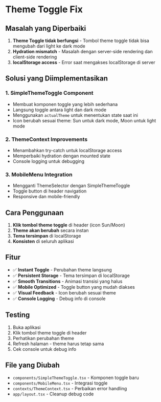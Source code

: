 # Theme Toggle Fix

## Masalah yang Diperbaiki

1. **Theme Toggle tidak berfungsi** - Tombol theme toggle tidak bisa mengubah dari light ke dark mode
2. **Hydration mismatch** - Masalah dengan server-side rendering dan client-side rendering
3. **localStorage access** - Error saat mengakses localStorage di server

## Solusi yang Diimplementasikan

### 1. SimpleThemeToggle Component
- Membuat komponen toggle yang lebih sederhana
- Langsung toggle antara light dan dark mode
- Menggunakan `actualTheme` untuk menentukan state saat ini
- Icon berubah sesuai theme: Sun untuk dark mode, Moon untuk light mode

### 2. ThemeContext Improvements
- Menambahkan try-catch untuk localStorage access
- Memperbaiki hydration dengan mounted state
- Console logging untuk debugging

### 3. MobileMenu Integration
- Mengganti ThemeSelector dengan SimpleThemeToggle
- Toggle button di header navigation
- Responsive dan mobile-friendly

## Cara Penggunaan

1. **Klik tombol theme toggle** di header (icon Sun/Moon)
2. **Theme akan berubah** secara instan
3. **Tema tersimpan** di localStorage
4. **Konsisten** di seluruh aplikasi

## Fitur

- ✅ **Instant Toggle** - Perubahan theme langsung
- ✅ **Persistent Storage** - Tema tersimpan di localStorage
- ✅ **Smooth Transitions** - Animasi transisi yang halus
- ✅ **Mobile Optimized** - Toggle button yang mudah diakses
- ✅ **Visual Feedback** - Icon berubah sesuai theme
- ✅ **Console Logging** - Debug info di console

## Testing

1. Buka aplikasi
2. Klik tombol theme toggle di header
3. Perhatikan perubahan theme
4. Refresh halaman - theme harus tetap sama
5. Cek console untuk debug info

## File yang Diubah

- `components/SimpleThemeToggle.tsx` - Komponen toggle baru
- `components/MobileMenu.tsx` - Integrasi toggle
- `contexts/ThemeContext.tsx` - Perbaikan error handling
- `app/layout.tsx` - Cleanup debug code
